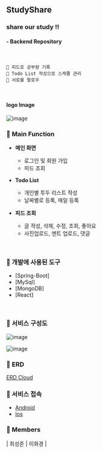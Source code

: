 ## StudyShare
### share our study !!
#### - Backend Repository
<br>

```
👏 피드로 공부량 기록
👏 Todo List 작성으로 스케쥴 관리
👏 서로를 팔로우
```
<br>

#### logo Image
![image](https://user-images.githubusercontent.com/55472510/119250196-59927580-bbd9-11eb-8b81-93bcfdf84b64.png)



### 📕 Main Function

- **메인 화면**
	- 로그인 및 회원 가입
    - 피드 조회
	
- **Todo List**
	- 개인별 투두 리스트 작성 
    - 날짜별로 등록, 매일 등록

- **피드 조회**
	- 글 작성, 삭제, 수정, 조회, 좋아요
    - 사진업로드, 멘트 업로드, 댓글

<br>

### 📙 개발에 사용된 도구

* [Spring-Boot]
* [MySql]
* [MongoDB]
* [React]

<br>

### 📔 서비스 구성도
![image](https://user-images.githubusercontent.com/55472510/119259099-95443400-bc07-11eb-97b8-8e2477496c6a.png)

![image](https://user-images.githubusercontent.com/55472510/119251387-42578600-bbe1-11eb-8caf-7d2eb97ba5bd.png)


### 📒 ERD
[ERD Cloud](https://www.erdcloud.com/d/Z8e8WWNnRMdZuSnNK)

### 📗 서비스 접속
- [Android](https://play.google.com/store/apps/details?id=com.studyshare)
- [Ios](https://apps.apple.com/ng/app/%EC%8A%A4%ED%84%B0%EB%94%94%EC%89%90%EC%96%B4/id1567559281?ign-mpt=uo%3D2)


### 📘 Members
| 최성준 | 이화경 |
